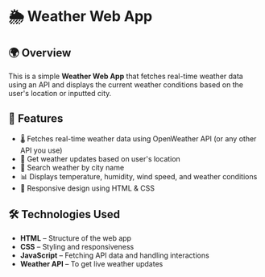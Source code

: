 # 🌦 Weather Web App

## 🌍 Overview
This is a simple **Weather Web App** that fetches real-time weather data using an API and displays the current weather conditions based on the user's location or inputted city.

## 🚀 Features
- 🌡 Fetches real-time weather data using OpenWeather API (or any other API you use)
- 📍 Get weather updates based on user's location
- 🔎 Search weather by city name
- 📊 Displays temperature, humidity, wind speed, and weather conditions
- 📱 Responsive design using HTML & CSS

## 🛠 Technologies Used
- **HTML** – Structure of the web app
- **CSS** – Styling and responsiveness
- **JavaScript** – Fetching API data and handling interactions
- **Weather API** – To get live weather updates
